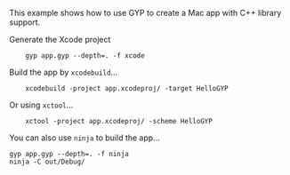 This example shows how to use GYP to create a Mac app with C++ library support.

Generate the Xcode project

		gyp app.gyp --depth=. -f xcode

Build the app by `xcodebuild`...

		xcodebuild -project app.xcodeproj/ -target HelloGYP

Or using `xctool`...

		xctool -project app.xcodeproj/ -scheme HelloGYP

You can also use `ninja` to build the app...

	gyp app.gyp --depth=. -f ninja
	ninja -C out/Debug/
